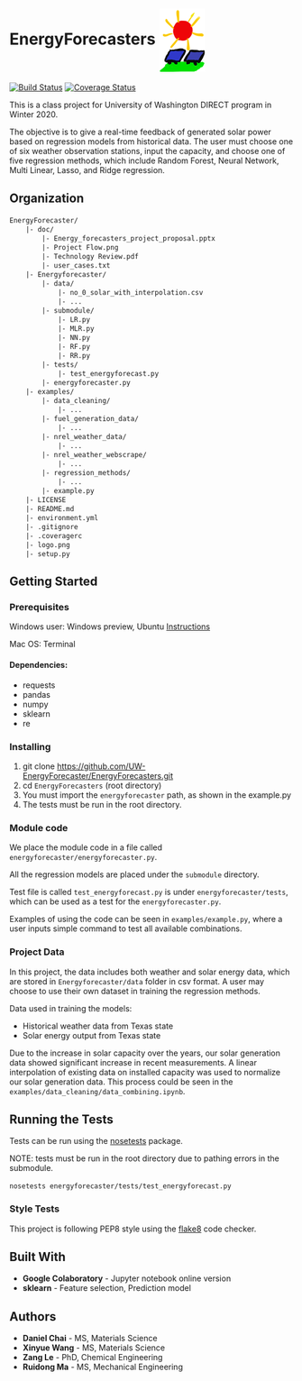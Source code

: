 # EnergyForecasters <img align="center" src='logo.png'>

[![Build Status](https://travis-ci.org/UW-EnergyForecaster/EnergyForecasters.svg?branch=master)](https://travis-ci.org/github/UW-EnergyForecaster)
[![Coverage Status](https://coveralls.io/repos/github/UW-EnergyForecaster/EnergyForecasters/badge.svg?branch=master)](https://coveralls.io/github/UW-EnergyForecaster/EnergyForecasters?branch=master)

This is a class project for University of Washington DIRECT program in Winter 2020.

The objective is to give a real-time feedback of generated solar power based on regression models from historical data. The user must choose one of six weather observation stations, input the capacity, and choose one of five regression methods, which include Random Forest, Neural Network, Multi Linear, Lasso, and Ridge regression.

## Organization

    EnergyForecaster/
        |- doc/
            |- Energy_forecasters_project_proposal.pptx
            |- Project Flow.png
            |- Technology Review.pdf
            |- user_cases.txt
        |- Energyforecaster/
            |- data/
                |- no_0_solar_with_interpolation.csv
                |- ...
            |- submodule/
                |- LR.py
                |- MLR.py
                |- NN.py
                |- RF.py
                |- RR.py
            |- tests/
                |- test_energyforecast.py
            |- energyforecaster.py
        |- examples/
            |- data_cleaning/
                |- ...
            |- fuel_generation_data/
                |- ...
            |- nrel_weather_data/
                |- ...
            |- nrel_weather_webscrape/
                |- ...
            |- regression_methods/
                |- ...
            |- example.py
        |- LICENSE
        |- README.md
        |- environment.yml
        |- .gitignore
        |- .coveragerc
        |- logo.png
        |- setup.py

## Getting Started

### Prerequisites

Windows user: Windows preview, Ubuntu  <a href="https://towardsdatascience.com/setting-up-a-data-science-environment-using-windows-subsystem-for-linux-wsl-c4b390803dd">Instructions</a>

Mac OS: Terminal

#### Dependencies:
* requests
* pandas
* numpy
* sklearn
* re


### Installing

1. git clone https://github.com/UW-EnergyForecaster/EnergyForecasters.git
2. cd `EnergyForecasters` (root directory)
3. You must import the `energyforecaster` path, as shown in the example.py
4. The tests must be run in the root directory.

### Module code

We place the module code in a file called `energyforecaster/energyforecaster.py`.

All the regression models are placed under the `submodule` directory.

Test file is called `test_energyforecast.py` is under `energyforecaster/tests`, which can be used as a test for the `energyforecaster.py`.

Examples of using the code can be seen in `examples/example.py`, where a user inputs simple command to test all available combinations.

### Project Data

In this project, the data includes both weather and solar energy data, which are stored in `Energyforecaster/data` folder in csv format. A user may choose to use their own dataset in training the regression methods.

Data used in training the models:
* Historical weather data from Texas state
* Solar energy output from Texas state

Due to the increase in solar capacity over the years, our solar generation data showed significant increase in recent measurements. A linear interpolation of existing data on installed capacity was used to normalize our solar generation data. This process could be seen in the `examples/data_cleaning/data_combining.ipynb`.

## Running the Tests
Tests can be run using the [nosetests](https://nose.readthedocs.io/en/latest/) package.

NOTE: tests must be run in the root directory due to pathing errors in the submodule.

`nosetests energyforecaster/tests/test_energyforecast.py`

### Style Tests
This project is following PEP8 style using the [flake8](https://flake8.pycqa.org/en/latest/) code checker.

## Built With
* **Google Colaboratory** - Jupyter notebook online version
* **sklearn** - Feature selection, Prediction model


## Authors

* **Daniel Chai** - MS, Materials Science
* **Xinyue Wang** - MS, Materials Science
* **Zang Le** - PhD, Chemical Engineering
* **Ruidong Ma** - MS, Mechanical Engineering
